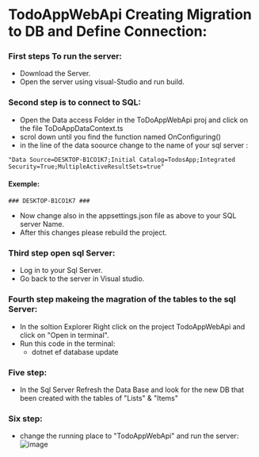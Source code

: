 # TodoAppWebApi Creating Migration to DB and Define Connection:

### First steps To run the server: 
* Download the Server.
* Open the server using visual-Studio and run build.

### Second step is to connect to SQL: 
* Open the Data access Folder in the ToDoAppWebApi proj and click on the file  ToDoAppDataContext.ts
* scrol down until you find the function named OnConfiguring()
* in the line of the data soource change to the name of your sql server :
```
"Data Source=DESKTOP-B1CO1K7;Initial Catalog=TodosApp;Integrated Security=True;MultipleActiveResultSets=true"
```
#### Exemple:
```
### DESKTOP-B1CO1K7 ###
```
* Now change also in the appsettings.json file as above to your SQL server Name.
* After this changes please rebuild the project.

### Third step open sql Server:
* Log in to your Sql Server.
* Go back to the server in Visual studio.

### Fourth step makeing the magration of the tables to the sql Server:
*  In the soltion Explorer Right click on the project TodoAppWebApi and click on "Open in terminal".
*  Run this code in the terminal: 
   * dotnet ef database update

### Five step:
* In the Sql Server Refresh the Data Base and look for the new DB that been created with the tables of "Lists" & "Items"

### Six step:
* change the running place to "TodoAppWebApi" and run the server:
![image](https://user-images.githubusercontent.com/33696390/124010956-2c12c600-d9e8-11eb-96db-030ce5677015.png)



